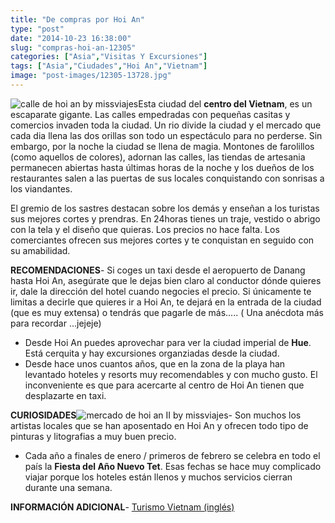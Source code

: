 ```yaml
---
title: "De compras por Hoi An"
type: "post"
date: "2014-10-23 16:38:00"
slug: "compras-hoi-an-12305"
categories: ["Asia","Visitas Y Excursiones"]
tags: ["Asia","Ciudades","Hoi An","Vietnam"]
image: "post-images/12305-13728.jpg"
---
```


![calle de hoi an by missviajes](post-images/12305-13728.jpg "calle de hoi an by missviajes")Esta ciudad del **centro del Vietnam**, es un escaparate gigante. Las calles empedradas con pequeñas casitas y comercios invaden toda la ciudad. Un rio divide la ciudad y el mercado que cada dia llena las dos orillas son todo un espectáculo para no perderse. Sin embargo, por la noche la ciudad se llena de magia. Montones de farolillos (como aquellos de colores), adornan las calles, las tiendas de artesania permanecen abiertas hasta últimas horas de la noche y los dueños de los restaurantes salen a las puertas de sus locales conquistando con sonrisas a los viandantes.  
  
El gremio de los sastres destacan sobre los demás y enseñan a los turistas sus mejores cortes y prendras. En 24horas tienes un traje, vestido o abrigo con la tela y el diseño que quieras. Los precios no hace falta. Los comerciantes ofrecen sus mejores cortes y te conquistan en seguido con su amabilidad.  
  
**RECOMENDACIONES**- Si coges un taxi desde el aeropuerto de Danang hasta Hoi An, asegúrate que le dejas bien claro al conductor dónde quieres ir, dale la dirección del hotel cuando negocies el precio. Si únicamente te limitas a decirle que quieres ir a Hoi An, te dejará en la entrada de la ciudad (que es muy extensa) o tendrás que pagarle de más..... ( Una anécdota más para recordar ...jejeje)
- Desde Hoi An puedes aprovechar para ver la ciudad imperial de **Hue**. Está cerquita y hay excursiones organziadas desde la ciudad.
- Desde hace unos cuantos años, que en la zona de la playa han levantado hoteles y resorts muy recomendables y con mucho gusto. El inconveniente es que para acercarte al centro de Hoi An tienen que desplazarte en taxi.

   
  
   
  
**CURIOSIDADES**![mercado de hoi an II by missviajes](post-images/12305-13730.jpg "mercado de hoi an II by missviajes")- Son muchos los artistas locales que se han aposentado en Hoi An y ofrecen todo tipo de pinturas y litografias a muy buen precio.
- Cada año a finales de enero / primeros de febrero se celebra en todo el país la **Fiesta del Año Nuevo Tet**. Esas fechas se hace muy complicado viajar porque los hoteles están llenos y muchos servicios cierran durante una semana.

**INFORMACIÓN ADICIONAL**- [Turismo Vietnam (inglés)](http://www.vietnamtourism-info.com/english/)